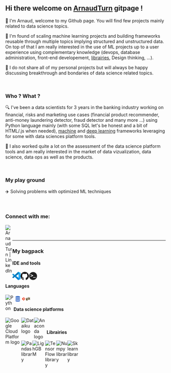 ## Hi there welcome on [ArnaudTurn](https://github.com/ArnaudTurn/) gitpage !

👋 I'm Arnaud, welcome to my Github page. You will find few projects mainly related to data science topics.

💎 I'm found of scaling machine learning projects and building frameworks reusable through multiple topics implying structured and unstructured data. On top of that I am really interested in the use of ML projects up to a user experience using complementary knowledge (devops, database administration, front-end developement, [librairies](https://python-telegram-bot.readthedocs.io/en/stable/), Design thinking, ...).

🔐 I do not share all of my personal projects but will always be happy discussing breakthrough and bondaries of data science related topics.


<br />

### Who ? What ? 

🔍 I've been a data scientists for 3 years in the banking industry working on financial, risks and marketing use cases (financial product recommender, anti-money laundering detector, fraud detector and many more ...) using Python language mainly (with some SQL let's be honest and a bit of HTML/.js when needed), [machine](https://lightgbm.readthedocs.io/en/latest/) and [deep learning](https://keras.io/) frameworks leveraging for some with data sciences platform tools.


🤩 I also worked quite a lot on the assessment of the data science platform tools and am really interested in the market of data vizualization, data science, data ops as well as the products.

<br />

### My play ground
✈️ Solving problems with optimized ML techniques 

<br />

### Connect with me:

[<img align="left" alt="ArnaudTurn | LinkedIn" width="22px" src="https://cdn-icons-png.flaticon.com/512/174/174857.png" />][linkedin]

<br />
<br />

--------

### My bagpack

#### IDE and tools

<img align="left" alt="Visual Studio Code" width="26px" src="https://raw.githubusercontent.com/github/explore/80688e429a7d4ef2fca1e82350fe8e3517d3494d/topics/visual-studio-code/visual-studio-code.png" />
<img align="left" alt="GitHub" width="26px" src="https://raw.githubusercontent.com/github/explore/78df643247d429f6cc873026c0622819ad797942/topics/github/github.png" />
<img align="left" alt="Terminal" width="26px" src="https://raw.githubusercontent.com/github/explore/80688e429a7d4ef2fca1e82350fe8e3517d3494d/topics/terminal/terminal.png" />

<br />

#### Languages

<img align="left" alt="Python" width="26px" src="https://camo.githubusercontent.com/8f7b3fb40e2b05078d94187e1ea3e664e05ff33b3b643835d5759e2ade35515d/68747470733a2f2f75706c6f61642e77696b696d656469612e6f72672f77696b6970656469612f636f6d6d6f6e732f7468756d622f632f63332f507974686f6e2d6c6f676f2d6e6f746578742e7376672f3230343870782d507974686f6e2d6c6f676f2d6e6f746578742e7376672e706e67" />
<img align="left" alt="SQL" width="26px" src="https://raw.githubusercontent.com/github/explore/80688e429a7d4ef2fca1e82350fe8e3517d3494d/topics/sql/sql.png" />
<img align="left" alt="Git" width="26px" src="https://raw.githubusercontent.com/github/explore/80688e429a7d4ef2fca1e82350fe8e3517d3494d/topics/git/git.png" />

<br />

#### Data science platforms

<img align="left" alt="Google Cloud Platform logo" width="50px" src="https://camo.githubusercontent.com/b6d84bb91a75593cec44376f417bacdbd03a49ab66245072a21b2f57aa1318fc/68747470733a2f2f69742e776973632e6564752f77702d636f6e74656e742f75706c6f6164732f476f6f676c652d436c6f75642d506c6174666f726d2d393030783430302d312e6a7067" />
<img align="left" alt="Dataiku logo" width="40px" src="https://upload.wikimedia.org/wikipedia/en/9/91/Dataiku_logo.png" />
<img align="left" alt="Anaconda logo" width="40px" src="https://mrmint.fr/wp-content/uploads/2017/09/anaconda_logo.png" />

<br />

#### Librairies

<img align="left" alt="Pandas library" width="35px" src="https://cdn.filestackcontent.com/GgTFAbNTtiA09pWpwLAz" />
<img align="left" alt="LighGBM" width="40px" src="https://camo.githubusercontent.com/afde7acfba57bd3d92d272909c639c0eca37759f3df18fb5a59cabc622936721/68747470733a2f2f6c6967687467626d2e72656164746865646f63732e696f2f656e2f6c61746573742f5f696d616765732f4c6967687447424d5f6c6f676f5f626c61636b5f746578742e737667" />
<img align="left" alt="TensorFlow library" width="35px" src="https://www.gstatic.com/devrel-devsite/prod/v583c167abdd1a21bfbd770256d119796fdffc0b7177f088bca68fc6b48429661/tensorflow/images/logo.png" />
<img align="left" alt="Numpy library" width="35px" src="https://camo.githubusercontent.com/674a7a2b39004e36aebabc1473ada1183d0f394bfe3f97ca52ec66a23854fcf4/68747470733a2f2f75706c6f61642e77696b696d656469612e6f72672f77696b6970656469612f636f6d6d6f6e732f7468756d622f332f33312f4e756d50795f6c6f676f5f323032302e7376672f36343070782d4e756d50795f6c6f676f5f323032302e7376672e706e67" />
<img align="left" alt="Sklearn library" width="35px" src="https://camo.githubusercontent.com/476da1f6b132a5c4d8f9126f65679ec994ef7521db13e13ef3aefa846c7bbc75/68747470733a2f2f75706c6f61642e77696b696d656469612e6f72672f77696b6970656469612f636f6d6d6f6e732f7468756d622f302f30352f5363696b69745f6c6561726e5f6c6f676f5f736d616c6c2e7376672f3132303070782d5363696b69745f6c6561726e5f6c6f676f5f736d616c6c2e7376672e706e67" />


<br />





[linkedin]: https://www.linkedin.com/in/arnaud-tauveron/
